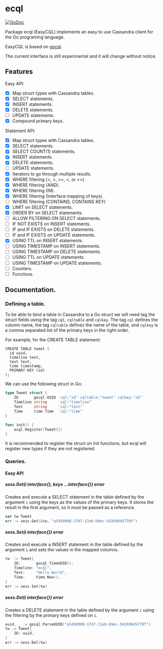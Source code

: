 # ecql

[![GoDoc](http://godoc.org/github.com/maraino/ecql?status.png)](http://godoc.org/github.com/maraino/ecql)

Package ecql (EasyCQL) implements an easy to use Cassandra client for the Go programing language.

EasyCQL is based on [gocql](https://github.com/gocql/gocql).

The current interface is still experimental and it will change without notice.

## Features
Easy API:
 - [x] Map struct types with Cassandra tables.
 - [x] SELECT statements.
 - [x] INSERT statements.
 - [x] DELETE statements.
 - [ ] UPDATE statements.
 - [x] Compound primary keys.

Statement API:
 - [x] Map struct types with Cassandra tables.
 - [x] SELECT statements.
 - [x] SELECT COUNT(1) statements.
 - [x] INSERT statements.
 - [x] DELETE statements.
 - [ ] UPDATE statements.
 - [x] Iterators to go through multiple results.
 - [x] WHERE filtering (=, >, >=, <, or <=).
 - [x] WHERE filtering (AND).
 - [x] WHERE filtering (IN).
 - [x] WHERE filtering (Interface mapping of keys).
 - [ ] WHERE filtering (CONTAINS, CONTAINS KEY)
 - [x] LIMIT on SELECT statements.
 - [x] ORDER BY on SELECT statements.
 - [ ] ALLOW FILTERING ON SELECT statements.
 - [ ] IF NOT EXISTS on INSERT statements.
 - [ ] IF and IF EXISTS on DELETE statements.
 - [ ] IF and IF EXISTS on UPDATE statements.
 - [x] USING TTL on INSERT statements.
 - [ ] USING TIMESTAMP on INSERT statements.
 - [ ] USING TIMESTAMP on DELETE statements.
 - [ ] USING TTL on UPDATE statements.
 - [ ] USING TIMESTAMP on UPDATE statements.
 - [ ] Counters.
 - [ ] Functions.

## Documentation.

### Defining a table.

To be able to bind a table in Cassandra to a Go struct we will need tag the struct fields using the tag `cql`, `cqltable` and `cqlkey`.
The tag `cql` defines the column name, the tag `cqltable` defines the name of the table, and `cqlkey` is a comma separated list of the 
primary keys in the right order.

For example, for the CREATE TABLE statement: 
```cql
CREATE TABLE tweet (
  id uuid,
  timeline text,
  text text,
  time timestamp,
  PRIMARY KEY (id)
);
```

We can use the following struct in Go:
```go
type Tweet struct {
	ID       gocql.UUID `cql:"id" cqltable:"tweet" cqlkey:"id"`
	Timeline string     `cql:"timeline"`
	Text     string     `cql:"text"`
	Time     time.Time  `cql:"time"`
}

func init() {
	ecql.Register(Tweet{})
}
```

It is recommended to register the struct on init functions, but ecql will register new types if they are not registered.

### Queries.

#### Easy API

##### sess.Get(i interface{}, keys ...interface{}) error

Creates and execute a SELECT statement in the table defined by the argument `i` using the keys as the values of the primary keys.
It stores the result in the first argument, so it must be passed as a reference.

```go
var tw Tweet
err := sess.Get(&tw, "a5450908-17d7-11e6-b9ec-542696d5770f")
```

##### sess.Set(i interface{}) error

Creates and execute a INSERT statement in the table defined by the argument `i` and sets the values in the mapped columns.

```go
tw  := Tweet{
	ID:       gocql.TimeUUID(),
	Timeline: "ecql",
	Text:     "Hello World",
	Time:     time.Now(),
}
err := sess.Set(tw)
```

##### sess.Del(i interface{}) error

Creates a DELETE statement in the table defined by the argument `i` using the filtering by the primary keys defined on `i`.

```go
uuid, _ := gocql.ParseUUID("a5450908-17d7-11e6-b9ec-542696d5770f")
tw := Tweet{
	ID: uuid,
}
err := sess.Del(tw)
```
